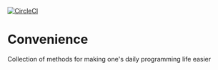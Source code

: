 [![CircleCI](https://circleci.com/gh/FarrOut/Convenience.svg?style=svg)](https://circleci.com/gh/FarrOut/Convenience)

# Convenience
Collection of methods for making one's daily programming life easier

